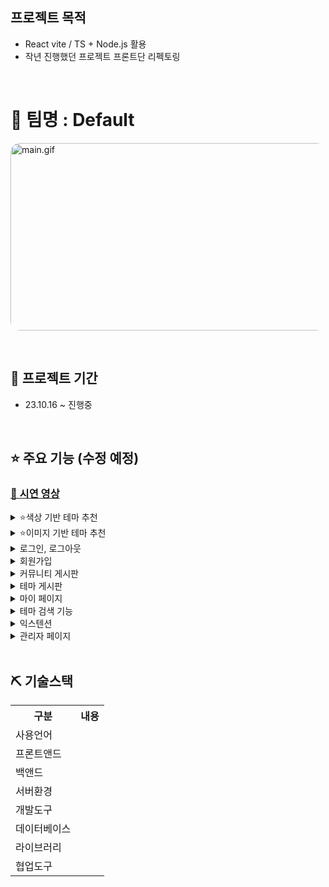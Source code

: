 
## 프로젝트 목적
- React vite / TS + Node.js 활용
- 작년 진행했던 프로젝트 프론트단 리펙토링

<br>

# 🥕 팀명 : Default
<a href="https://www.notion.so/Default-3e84e0b0b9a04020aa7122b01318cb5b"><img src="ReadMeImg/메인.gif" alt="main.gif" width="540" height="300" style="border-radius:15px"/></a>


<br>

## 📅 프로젝트 기간
- 23.10.16 ~ 진행중


<br>

## ⭐ 주요 기능 (수정 예정)

### [🎥 시연 영상](https://youtu.be/RN_3gnuGoNQ)

<details>

<summary>⭐색상 기반 테마 추천</summary>

<!-- summary 아래 한칸 공백 두어야함 -->
<img src="ReadMeImg/colorSelect.png"  alt="colorSelect"/>

<br>

- 유저는 메인페이지에서 Color Select 버튼을 통해 색상 선택 화면으로 이동할 수 있음.
- 색상 선택 페이지에서 5개의 선호 컬러 및 자신의 주 사용 언어를 선택하고 버튼을 클릭하면 해당 색상과 유사한 색상을 가진 테마 8개를 추천 받을 수 있음
- 추천 받은 페이지에서 테마 이름을 클릭하면 테마 상세보기 페이지로 이동함
> [색상 기반 테마 추천 알고리즘 상세 설명](https://www.notion.so/1acc4fa14ba64faab8cace798c2adc7b#d7f451a54e1c4109941fea1c60223ee2)
  
</details>

<details>

<summary>⭐이미지 기반 테마 추천</summary>

<!-- summary 아래 한칸 공백 두어야함 -->
<img src="ReadMeImg/imageSelect.png"  alt="imageSelect"/>

<br>

- 유저는 메인페이지에서 Select image 버튼을 통해 로컬에 저장된 자신이 좋아하는 이미지를 선택할 수 있음.
- 이미지 선택 후 자신의 주 사용 언어를 선택하고 버튼을 클릭하면 이미지 내부에 주요 색상 5종과 유사한 색상을 가진 테마 8개를 추천 받을 수 있음.
- 추천 받은 페이지에서 테마 이름을 클릭하면 테마 상세보기 페이지로 이동함.
> [이미지 기반 테마 추천 알고리즘 상세 설명](https://www.notion.so/1acc4fa14ba64faab8cace798c2adc7b#708cb75f000e4659b4ff3330be8a3e50)
</details>


<details>

<summary>로그인, 로그아웃</summary>

<!-- summary 아래 한칸 공백 두어야함 -->
<img src="ReadMeImg/login.png"  alt="login"/>

<br>

- 사용자가 가입한 아이디와 비밀변호를 정확히 입력하면 로그인 할 수 있음
- 가입하지 않은 아이디 입력 혹은 비밀번호를 정확히 입력하지 않을 시 경고 창을 띄우며 입력란을 초기화함
- 카카오 API를 이용하여 간편 로그인 기능 구현
- 카카오로 간편 로그인한 회원은 자동으로 회원 가입됨
- 로그인한 회원의 회원 정보는 세션에 저장되어 유지되며 로그아웃 버튼을 클릭시 세션을 초기화하며 로그아웃 됨
  
</details>

<details>

<summary>회원가입</summary>

<!-- summary 아래 한칸 공백 두어야함 -->
<img src="ReadMeImg/register.png"  alt="register"/>

<br>

- 사용자는 아이디, 패스워드, 닉네임을 입력하면 회원가입 할 수 있음
- 이미 가입된 아이디, 패스워드와 패스워드 확인이 일치하게 입력하지 않을 시 혹은 입력 값 중 하나라도 공백을 입력한다면 각각 알림창을 띄워 사용자의 올바른 입력을 유도함
  
</details>

<details>

<summary>커뮤니티 게시판</summary>

<!-- summary 아래 한칸 공백 두어야함 -->
<img src="ReadMeImg/communityBoard.png"  alt="board"/>

<br>

- 커뮤니티 게시판은 인기글 게시판, 언어별(Python, Java, Html...) 게시판으로 구분됨
- 인기글 게시판은 전체 게시글을 조회수별로 정렬하여 보여줌, 언어별 게시판은 해당 카테고리별 게시글을 시간순으로 정렬하여 보여줌
- 게시판에서 게시글 제목을 클릭하면 게시글 상세보기 페이지로 이동하며 게시글에 좋아요를 누를 수 있음
- 로그인한 회원은 글 쓰기 및 자신이 쓴 글에 대한 수정, 삭제 권한을 가짐.
- 로그인한 회원은 댓글 쓰기 및 자신이 쓴 댓글에 대한 삭제 권한을 가짐.
- 게시판은 한번에 최대 20개의 게시글을 볼 수 있으며 더 많은 게시글을 보기 위해서는 페이지를 통해 이동해야함
- 유저는 한 화면상에서 최대 5개의 페이지를 클릭할 수 있고, 버튼을 통해 한번에 +-5페이지를 이동할 수 있음
  
</details>

<details>

<summary>테마 게시판</summary>

<!-- summary 아래 한칸 공백 두어야함 -->
<img src="ReadMeImg/themeBoard.png"  alt="theme"/>

<br>

- 테마 게시판은 Vscode에서 제공하는 테마 플러그인 설치시 적용할 수 있는 테마들을 테마 이름으로 구분된 형태로 확인할 수 있음.
- 테마 게시판에서 테마 이름을 클릭시 테마 상세보기 페이지로 이동함.
- 테마 상세보기 페이지는 기본적으로 테마 제작자, 테마 설치 횟수 유저들의 좋아요 개수등을 확인 할 수 있음
- 테마 상세보기 페이지에서 유저는 언어별, 폰트별 다른 테마 적용화면을 확인할 수 있음
- 테마 상세보기 페이지에서 유저는 좋아요 버튼을 통해 테마에 좋아요를 누를 수 있으며 이미 한번 좋아요한 테마에 좋아요를 클릭시 좋아요 취소됨.
- 테마 상세보기 페이지에서 유저는 인스톨 버튼을 통해 테마 설치 페이지로 이동할 수 있음.
- 테마 게시판은 한번에 최대 16개의 게시글을 볼 수 있으며 더 많은 게시글을 보기 위해서는 페이지를 통해 이동해야함
- 유저는 한 화면상에서 최대 5개의 페이지를 클릭할 수 있고, 버튼을 통해 한번에 +-5페이지를 이동할 수 있음.
  
</details>

<details>

<summary>마이 페이지</summary>

<!-- summary 아래 한칸 공백 두어야함 -->
<img src="ReadMeImg/myPage.png"  alt="mypage"/>

<br>

- 로그인한 사용자는 헤더의 메뉴를 통해 마이 페이지로 이동할 수 있음.
- 회원가입을 통해 가입한 회원은 마이페이지에서 닉네임과 패스워드를 수정할 수 있으며 회원 탈퇴 할 수 있음. 카카오 로그인한 회원은 마이페이지에서 회원 탈퇴만 가능함.
- 회원은 마이페이지 좌측 버튼을 통해 자신이 좋아요한 테마 및 작성한 게시글을 볼 수 있음.
- 좋아요한 테마는 한번에 최대 4개의 테마를 보여주며 더 많은 테마에 좋아요를 했을 시 하단의 버튼을 누르면 더 많은 테마를 확인 할 수 있으며 테마명을 클릭하면 테마 상세보기 페이지로 이동함
- 작성한 게시글은 제목, 작성일자, 조회수, 좋아요 수 등의 간략한 정보를 확인 할 수 있으며, 제목을 클릭시 상세보기 페이지로 이동함
  
</details>

<details>

<summary>테마 검색 기능</summary>

<!-- summary 아래 한칸 공백 두어야함 -->

- 사용자는 메인페이지의 검색란에서 키워드를 통해 해당 키워드를 가진 테마를 검색 할 수 있음.
- 해당 키워드를 가진 테마가 있다면 최대 8종류가 보여지고 테마명을 클릭하면 테마 상세보기 페이지로 이동할 수 있음
  
</details>

<details>

<summary>익스텐션</summary>

<!-- summary 아래 한칸 공백 두어야함 -->

- 사용자는 메인페이지 하단에서 Vscode의 유용한 익스텐션 정보를 확인 할 수 있음.
- 익스텐션 아이콘을 클릭 시 설치 페이지로 이동함
  
</details>

<details>

<summary>관리자 페이지</summary>

<!-- summary 아래 한칸 공백 두어야함 -->
<img src="ReadMeImg/admin.png"  alt="admin"/>

<br>

- 관리자 아이디로 로그인 시 헤더에서 관리자 페이지로 이동할 수 있음.
- 관리자는 모든 유저에 대한 삭제 권한을 가지며 유저 삭제를 할 수 있음.
  
</details>
<br>

## ⛏ 기술스택
<table>
    <tr>
        <th>구분</th>
        <th>내용</th>
    </tr>
    <tr>
        <td>사용언어</td>
        <td>
        </td>
    </tr>
        <tr>
        <td>프론트앤드</td>
        <td>
        </td>
    </tr>
    <tr>
        <td>백앤드</td>
        <td>
        </td>
    </tr>
    <tr>
        <td>서버환경</td>
        <td>
        </td>
    </tr>
    <tr>
        <td>개발도구</td>
        <td>
        </td>
    </tr>
    <tr>
        <td>데이터베이스</td>
        <td>
        </td>
    </tr>
    <tr>
        <td>라이브러리</td>
        <td>
        </td>
    </tr>
    <tr>
        <td>협업도구</td>
        <td>
        </td>
    </tr>
    
</table>